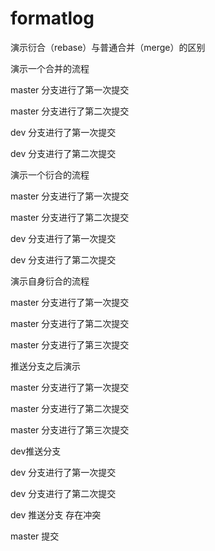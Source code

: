 # formatlog

演示衍合（rebase）与普通合并（merge）的区别

演示一个合并的流程

master 分支进行了第一次提交

master 分支进行了第二次提交

dev 分支进行了第一次提交

dev 分支进行了第二次提交

演示一个衍合的流程

master 分支进行了第一次提交

master 分支进行了第二次提交

dev 分支进行了第一次提交

dev 分支进行了第二次提交

演示自身衍合的流程

master 分支进行了第一次提交

master 分支进行了第二次提交

master 分支进行了第三次提交

推送分支之后演示

master 分支进行了第一次提交

master 分支进行了第二次提交

master 分支进行了第三次提交

dev推送分支

dev 分支进行了第一次提交

dev 分支进行了第二次提交

dev 推送分支 存在冲突




master 提交

